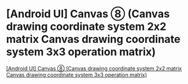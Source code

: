 # [Android UI] Canvas ⑧ (Canvas drawing coordinate system 2x2 matrix  Canvas drawing coordinate system 3x3 operation matrix)
[[Android UI] Canvas ⑧ (Canvas drawing coordinate system 2x2 matrix  Canvas drawing coordinate system 3x3 operation matrix)](https://aiwithcloud.com/2022/09/16/android_ui_canvas_%e2%91%a7_canvas_drawing_coordinate_system_2x2_matrix__canvas_drawing_coordinate_system_3x3_operation_matrix/)